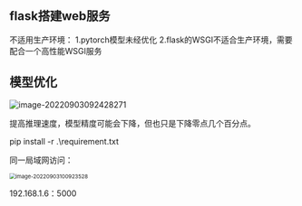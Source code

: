 ## flask搭建web服务

不适用生产环境：
1.pytorch模型未经优化
2.flask的WSGI不适合生产环境，需要配合一个高性能WSGI服务

## 模型优化

![image-20220903092428271](https://gitee.com/shuangshuang853/picture-bed/raw/master/picture/20220903092429.png)

提高推理速度，模型精度可能会下降，但也只是下降零点几个百分点。

pip install -r .\requirement.txt



同一局域网访问：

<img src="https://gitee.com/shuangshuang853/picture-bed/raw/master/picture/20220903100924.png" alt="image-20220903100923528" style="zoom:67%;" />

192.168.1.6：5000

